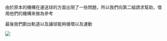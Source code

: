 由於原本的機構在運送球的方面出現了一些問題，所以我們向第二組請求幫助，借用他們的機構來做為參考

最後我們劃出軌道以及讓球能夠循環以及運動

![](/assets/vrep_2018-06-25_15-18-12.png)

